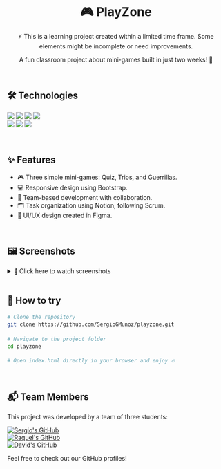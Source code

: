 <h1 align="center">🎮 PlayZone</h1>

<p align="center">
  ⚡ This is a learning project created within a limited time frame.  
  Some elements might be incomplete or need improvements.
</p>


<p align="center">
  A fun classroom project about mini-games built in just two weeks! 🎯 
</p>

<br>

## 🛠️ Technologies

<p align="left">
  <img src="https://img.shields.io/badge/HTML5-E34F26?style=flat&logo=html5&logoColor=white" />
  <img src="https://img.shields.io/badge/CSS3-1572B6?style=flat&logo=css3&logoColor=white" />
  <img src="https://img.shields.io/badge/Bootstrap-7952B3?style=flat&logo=bootstrap&logoColor=white" />
  <img src="https://img.shields.io/badge/JavaScript-F7DF1E?style=flat&logo=javascript&logoColor=black" />
  <br>
  <img src="https://img.shields.io/badge/Notion-000000?style=flat&logo=notion&logoColor=white" />
  <img src="https://img.shields.io/badge/GitHub-181717?style=flat&logo=github&logoColor=white" />
  <img src="https://img.shields.io/badge/Figma-F24E1E?style=flat&logo=figma&logoColor=white" />
</p>

<br>

## ✨ Features
- 🎮 Three simple mini-games: Quiz, Trios, and Guerrillas.
- 💻 Responsive design using Bootstrap.
- 🧩 Team-based development with collaboration.
- 🗂️ Task organization using Notion, following Scrum.
- 🎨 UI/UX design created in Figma.

<br>

## 🖼️ Screenshots
<details>
<summary>📸 Click here to watch screenshots</summary>

<br>

### 🎮 Guerrillas Design
<p align="center">
  <img src="https://github.com/SergioGMunoz/playzone/raw/main/resources/img/documentation/guerrillas-diseno.png" width="600">
</p>

<br>

### 🧠 Quiz Proposals
<p align="center">
  <img src="https://github.com/SergioGMunoz/playzone/raw/main/resources/img/documentation/quiz-propuestas.png" width="600">
</p>

<br>

### 🃏 Trios Card Design
<p align="center">
  <img src="https://github.com/SergioGMunoz/playzone/raw/main/resources/img/documentation/trio-cartas-diseno.png" width="600">
</p>

</details>

<br>

## 🚀 How to try

```bash
# Clone the repository
git clone https://github.com/SergioGMunoz/playzone.git

# Navigate to the project folder
cd playzone

# Open index.html directly in your browser and enjoy 🔥
```

<br>

## 📬 Team Members

This project was developed by a team of three students:

[![Sergio's GitHub](https://img.shields.io/badge/SergioGMunoz-181717?style=flat&logo=github&logoColor=white)](https://github.com/SergioGMunoz)
<br>
[![Raquel's GitHub](https://img.shields.io/badge/Raquel-181717?style=flat&logo=github&logoColor=white)](https://github.com/Raquel190)
<br>
[![David's GitHub](https://img.shields.io/badge/David-181717?style=flat&logo=github&logoColor=white)](https://github.com/Davitroon)


Feel free to check out our GitHub profiles!

